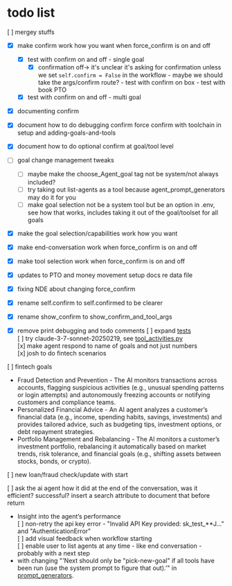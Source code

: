 # todo list
[ ] mergey stuffs <br />
- [x] make confirm work how you want when force_confirm is on and off <br />
    - [x] test with confirm on and off - single goal <br />
        - [x] confirmation off-> it's unclear it's asking for confirmation unless we set `self.confirm = False` in the workflow  - maybe we should take the args/confirm route? - test with confirm on box - test with book PTO<br />
    - [x] test with confirm on and off - multi goal <br />
- [x] documenting confirm <br />
- [x] document how to do debugging confirm force confirm with toolchain in setup and adding-goals-and-tools <br />
- [x] document how to do optional confirm at goal/tool level <br /> 
- [ ] goal change management tweaks <br />
    - [ ] maybe make the choose_Agent_goal tag not be system/not always included? <br />
    - [ ] try taking out list-agents as a tool because agent_prompt_generators may do it for you <br />
    - [ ] make goal selection not be a system tool but be an option in .env, see how that works, includes taking it out of the goal/toolset for all goals <br />
- [x] make the goal selection/capabilities work how you want <br />
- [x] make end-conversation work when force_confirm is on and off <br />


- [x] make tool selection work  when force_confirm is on and off <br />

- [x] updates to PTO and money movement setup docs re data file <br />
- [x] fixing NDE about changing force_confirm <br />
- [x] rename self.confirm to self.confirmed to be clearer
- [x] rename show_confirm to show_confirm_and_tool_args

- [x] remove print debugging and todo comments
[ ] expand [tests](./tests/agent_goal_workflow_test.py)<br />
[ ] try claude-3-7-sonnet-20250219, see [tool_activities.py](./activities/tool_activities.py) <br />
[x] make agent respond to name of goals and not just numbers <br />
[x] josh to do fintech scenarios <br />


[ ] fintech goals <br />
- Fraud Detection and Prevention - The AI monitors transactions across accounts, flagging suspicious activities (e.g., unusual spending patterns or login attempts) and autonomously freezing accounts or notifying customers and compliance teams.<br />
- Personalized Financial Advice - An AI agent analyzes a customer’s financial data (e.g., income, spending habits, savings, investments) and provides tailored advice, such as budgeting tips, investment options, or debt repayment strategies.<br />
- Portfolio Management and Rebalancing - The AI monitors a customer’s investment portfolio, rebalancing it automatically based on market trends, risk tolerance, and financial goals (e.g., shifting assets between stocks, bonds, or crypto).<br />

[ ] new loan/fraud check/update with start <br />


[ ] ask the ai agent how it did at the end of the conversation, was it efficient? successful? insert a search attribute to document that before return <br />
- Insight into the agent’s performance <br />
[ ] non-retry the api key error - "Invalid API Key provided: sk_test_**J..." and "AuthenticationError" <br />
[ ] add visual feedback when workflow starting <br />
[ ] enable user to list agents at any time - like end conversation - probably with a next step<br />
 - with changing "'Next should only be "pick-new-goal" if all tools have been run (use the system prompt to figure that out).'" in [prompt_generators](./prompts/agent_prompt_generators.py).